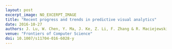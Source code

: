 ```yaml
---
layout: post
excerpt_image: NO_EXCERPT_IMAGE
title: "Recent progress and trends in predictive visual analytics"
date: 2016-10-27
authors: J. Lu, W. Chen, Y. Ma, J. Ke, Z. Li, F. Zhang & R. Maciejewski
venue: "Frontiers of Computer Science"
doi: 10.1007/s11704-016-6028-y
---
```


